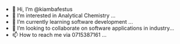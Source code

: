 - 👋 Hi, I’m @kiambafestus
- 👀 I’m interested in Analytical Chemistry ...
- 🌱 I’m currently learning software development ...
- 💞️ I’m looking to collaborate on software applications in industry...
- 📫 How to reach me via 0715387161 ...

<!---
kiambafestus/kiambafestus is a ✨ special ✨ repository because its `README.md` (this file) appears on your GitHub profile.
You can click the Preview link to take a look at your changes.
--->
